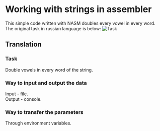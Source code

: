# Working with strings in assembler
This simple code written with NASM doubles every vowel in every word. The original task in russian language is below:
![Task](https://github.com/VoroninArtemii/Vowels-in-strings/assets/102426178/1bb697be-e2c3-42aa-be0d-d86ecd7ec9cf) <br />
## Translation
### Task
Double vowels in every word of the string.
### Way to input and output the data
Input - file. <br />
Output - console.
### Way to transfer the parameters
Through environment variables.
